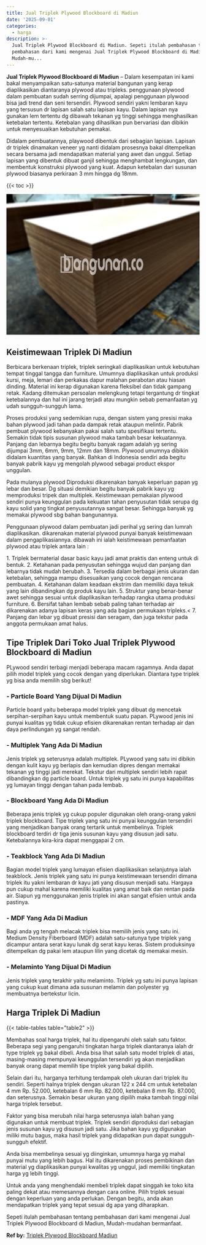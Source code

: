 ```yaml
---
title: Jual Triplek Plywood Blockboard di Madiun
date: '2025-09-01'
categories:
  - harga
description: >-
  Jual Triplek Plywood Blockboard di Madiun. Sepeti itulah pembahasan tentang
  pembahasan dari kami mengenai Jual Triplek Plywood Blockboard di Madiun,
  Mudah-mu...
---
```


**Jual Triplek Plywood Blockboard di Madiun** – Dalam kesempatan ini kami bakal menyampaikan satu-satunya material bangunan yang kerap diaplikasikan diantaranya plywood atau tripleks. penggunaan plywood dalam pembuatan sudah serring dijumpai, apalagi penggunaan plywood bisa jadi trend dan seni tersendiri. Plywood sendiri yakni lembaran kayu yang tersusun dr lapisan salah satu lapisan kayu. Dalam lapisan nya gunakan lem tertentu dg dibawah tekanan yg tinggi sehingga menghasilkan ketebalan tertentu. Ketebalan yang dihasilkan pun bervariasi dan dibikin untuk menyesuaikan kebutuhan pemakai.

Didalam pembuatannya, playwood dibentuk dari sebagian lapisan. Lapisan dr triplek dinamakan veneer yg nanti didalam prosesnya bakal ditempelkan secara bersama jadi mendapatkan material yang awet dan unggul. Setiap lapisan yang dibentuk dibuat ganjil sehingga menghambat lengkungan, dan membentuk konstruksi plywood yang kuat. Adapun ketebalan dari susunan plywood biasanya perkiraan 3 mm hingga dg 18mm.

{{< toc >}}

![Jual Triplek Plywood Blockboard di Madiun](/images/jual-triplek-murah-41.png)

## Keistimewaan Triplek Di Madiun

Berbicara berkenaan triplek, triplek seringkali diaplikasikan untuk kebutuhan tempat tinggal tangga dan furniture. Umumnya diaplikasikan untuk produksi kursi, meja, lemari dan perkakas dapur malahan perabotan atau hiasan dinding. Material ini kerap digunakan karena fleksibel dan tidak gampang retak. Kadang ditemukan persoalan melengkung tetapi tergantung dr tingkat ketebalannya dan hal ini jarang terjadi atau mungkin sebab pemanfaatan yg udah sungguh-sungguh lama.

Proses produksi yang sedemikian rupa, dengan sistem yang presisi maka bahan plywood jadi tahan pada dampak retak ataupun melintir. Pabrik pembuat plywood kebanyakan pakai salah satu spesifikasi tertentu. Semakin tidak tipis susunan plywood maka tambah besar kekuatannya. Panjang dan lebarnya begitu begitu banyak ragam adalah yg sering dijumpai 3mm, 6mm, 9mm, 12mm dan 18mm. Plywood umumnya dibikin didalam kuantitas yang banyak. Bahkan di Indonesia sendiri ada begitu banyak pabrik kayu yg mengolah plywood sebagai product ekspor unggulan.

Pada mulanya plywood Diproduksi dikarenakan banyak keperluan papan yg lebar dan besar. Dg situasi demikian begitu banyak pabrik kayu yg memproduksi tripek dan multiplek. Keistimewaan pemakaian plywood sendiri punya keunggulan pada kekuatan tahan penyusutan tidak serupa dg kayu solid yang tingkat penyusutannya sangat besar. Sehingga banyak yg memakai plywood sbg bahan bangunannya.

Penggunaan plywood dalam pembuatan jadi perihal yg sering dan lumrah diaplikasikan. dikarenakan material plywood punyai banyak keistimewaan dalam pengaplikasiannya. dibawah ini ialah keistimewaan pemanfaatan plywood atau triplek antara lain :

1\. Triplek bermaterial dasar basic kayu jadi amat praktis dan enteng untuk di bentuk. 2. Ketahanan pada penyusutan sehingga wujud dan panjang dan lebarnya tidak mudah berubah. 3. Tersedia dalam berbagai jenis ukuran dan ketebalan, sehingga mampu disesuaikan yang cocok dengan rencana pembuatan. 4. Ketahanan dalam keadaan ekstrim dan memiliki daya tekuk yang lain dibandingkan dg produk kayu lain. 5. Struktur yang benar-benar awet sehingga sesuai untuk diaplikasikan terhadap rangka utama produksi furniture. 6. Bersifat tahan lembab sebab paling tahan terhadap air dikarenakan adanya lapisan keras yang ada bagian permukaan tripleks.< 7. Panjang dan lebar yg dibuat presisi dan seragam, dan juga tekstur pada anggota permukaan amat halus.

## Tipe Triplek Dari Toko Jual Triplek Plywood Blockboard di Madiun

PLywood sendiri terbagi menjadi beberapa macam ragamnya. Anda dapat pilih model triplek yang cocok dengan yang diperlukan. Diantara type triplek yg bisa anda memilih sbg berikut!

### \- Particle Board Yang Dijual Di Madiun

Particle board yaitu beberapa model triplek yang dibuat dg mencetak serpihan-serpihan kayu untuk membentuk suatu papan. PLywood jenis ini punyai kualitas yg tidak cukup efisien dikarenakan rentan terhadap air dan daya perlindungan yg sangat rendah.

### \- Multiplek Yang Ada Di Madiun

Jenis triplek yg seterusnya adalah multiplek. PLywood yang satu ini dibikin dengan kulit kayu yg berlapis dan kemudian dipres dengan memakai tekanan yg tinggi jadi merekat. Tekstur dari multiplek sendiri lebih rapat dibandingkan dg particle board. Untuk triplek yg satu ini punya kapabilitas yg lumayan tinggi dengan tahan pada lembab.

### \- Blockboard Yang Ada Di Madiun

Beberapa jenis triplek yg cukup populer digunakan oleh orang-orang yakni triplek blockboard. Tipe triplek yang satu ini punyai keunggulan tersendiri yang menjadikan banyak orang tertarik untuk membelinya. Triplek blockboard terdiri dr tiga jenis susunan kayu yang disusun jadi satu. Ketebalannya kira-kira dapat menggapai 2 cm.

### \- Teakblock Yang Ada Di Madiun

Bagian model triplek yang lumayan efisien diaplikasikan selanjutnya ialah teakblock. Jenis triplek yang satu ini punya keistimewaan tersendiri dimana triplek itu yakni lembaran dr kayu jati yang disusun menjadi satu. Hargaya pun cukup mahal karena memiliki kualitas yang amat baik dan rentan pada air. Siapun yg menggunakan jenis triplek ini akan sangat efisien untuk anda pastinya.

### \- MDF Yang Ada Di Madiun

Bagi anda yg tengah melacak triplek bisa memilih jenis yang satu ini. Medium Density Fiberboard (MDF) adalah satu-satunya type triplek yang dicampur antara serat kayu lunak dg serat kayu keras. Sistem produksinya ditempelkan dg pakai lem ataupun lilin yang dicetak dg memakai mesin.

### \- Melaminto Yang Dijual Di Madiun

Jenis triplek yang terakhir yaitu melaminto. Triplek yg satu ini punya lapisan yang cukup kuat dimana ada susunan melamin dan polyester yg membuatnya bertekstur licin.

## Harga Triplek Di Madiun

{{< table-tables table="table2" >}}

Membahas soal harga triplek, hal itu dipengaruhi oleh salah satu faktor. Beberapa segi yang pengaruhi tingkatan harga triplek diantaranya ialah dr type triplek yg bakal dibeli. Anda bisa lihat salah satu model triplek di atas, masing-masing mempunyai keunggulan tersendiri yg akan menjadikan banyak orang dapat memilih tipe triplek yang bakal dipilih.

Selain dari itu, harganya terhitung terdampak oleh ukuran dari triplek itu sendiri. Seperti halnya triplek dengan ukuran 122 x 244 cm untuk ketebalan 4 mm Rp. 52.000, ketebalan 6 mm Rp. 82.000, ketebalan 8 mm Rp. 87.000, dan seterusnya. Semakin besar ukuran yang dipilih maka tambah tinggi nilai harga triplek tersebut.

Faktor yang bisa merubah nilai harga seterusnya ialah bahan yang digunakan untuk membuat triplek. Triplek sendiri diproduksi dari sebagian jenis susunan kayu yg disusun jadi satu. Jika bahan kayu yg digunakan miliki mutu bagus, maka hasil triplek yang didapatkan pun dapat sungguh-sungguh efektif.

Anda bisa membelinya sesuai yg diinginkan, umumnya harga yg mahal punyai mutu yang lebih bagus. Hal itu dikarenakan proses pembikinan dan material yg diaplikasikan punyai kwalitas yg unggul, jadi memiliki tingkatan harga yg lebih tinggi.

Untuk anda yang menghendaki membeli triplek dapat singgah ke toko kita paling dekat atau memesannya dengan cara online. Pilih triplek sesuai dengan keperluan yang anda perlukan. Dengan begitu, anda akan mendapatkan triplek yang tepat sesuai dg apa yang diharapkan.

Sepeti itulah pembahasan tentang pembahasan dari kami mengenai Jual Triplek Plywood Blockboard di Madiun, Mudah-mudahan bermanfaat.

**Ref by:** [Triplek Plywood Blockboard Madiun](https://id.wikipedia.org/wiki/Triplek)

